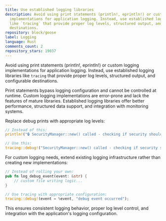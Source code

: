 ```yaml
---
title: Use established logging libraries
description: Avoid using print statements (println!, eprintln!) or custom logging
  implementations for application logging. Instead, use established logging libraries
  like `tracing` that provide proper log levels, structured output, and configurable
  destinations.
repository: block/goose
label: Logging
language: Rust
comments_count: 2
repository_stars: 19037
---
```


Avoid using print statements (println!, eprintln!) or custom logging implementations for application logging. Instead, use established logging libraries like `tracing` that provide proper log levels, structured output, and configurable destinations.

Print statements bypass logging configuration and cannot be controlled at runtime. Custom logging implementations are error-prone and lack the features of mature libraries. Established logging libraries offer better performance, structured data support, and integration with monitoring systems.

Replace debug prints with appropriate log levels:

```rust
// Instead of this:
println!("🔒 SecurityManager::new() called - checking if security should be enabled");

// Use this:
tracing::debug!("SecurityManager::new() called - checking if security should be enabled");
```

For custom logging needs, extend existing logging infrastructure rather than creating new implementations:

```rust
// Instead of rolling your own:
pub fn log_debug_event(event: &str) {
    // custom file writing logic...
}

// Use tracing with appropriate configuration:
tracing::debug!(event = %event, "debug event occurred");
```

This ensures consistent logging behavior, proper log level control, and integration with the application's logging configuration.